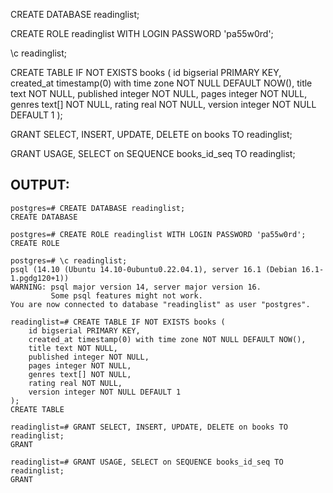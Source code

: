 CREATE DATABASE readinglist;

CREATE ROLE readinglist WITH LOGIN PASSWORD 'pa55w0rd';

\c readinglist;

CREATE TABLE IF NOT EXISTS books (
    id bigserial PRIMARY KEY,
    created_at timestamp(0) with time zone NOT NULL DEFAULT NOW(),
    title text NOT NULL,
    published integer NOT NULL,
    pages integer NOT NULL,
    genres text[] NOT NULL,
    rating real NOT NULL,
    version integer NOT NULL DEFAULT 1
);

GRANT SELECT, INSERT, UPDATE, DELETE on books TO readinglist;

GRANT USAGE, SELECT on SEQUENCE books_id_seq TO readinglist;

## OUTPUT:
```
postgres=# CREATE DATABASE readinglist;
CREATE DATABASE

postgres=# CREATE ROLE readinglist WITH LOGIN PASSWORD 'pa55w0rd';
CREATE ROLE

postgres=# \c readinglist;
psql (14.10 (Ubuntu 14.10-0ubuntu0.22.04.1), server 16.1 (Debian 16.1-1.pgdg120+1))
WARNING: psql major version 14, server major version 16.
         Some psql features might not work.
You are now connected to database "readinglist" as user "postgres".

readinglist=# CREATE TABLE IF NOT EXISTS books (
    id bigserial PRIMARY KEY,
    created_at timestamp(0) with time zone NOT NULL DEFAULT NOW(),
    title text NOT NULL,
    published integer NOT NULL,
    pages integer NOT NULL,
    genres text[] NOT NULL,
    rating real NOT NULL,
    version integer NOT NULL DEFAULT 1
);
CREATE TABLE

readinglist=# GRANT SELECT, INSERT, UPDATE, DELETE on books TO readinglist;
GRANT

readinglist=# GRANT USAGE, SELECT on SEQUENCE books_id_seq TO readinglist;
GRANT
```